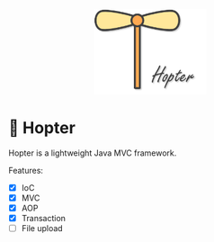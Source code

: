 

<div align="center">
    <img src="assets/hopter-logo.png" width="200"/>
</div>

# :tada: Hopter

Hopter is a lightweight Java MVC framework.

Features:

- [x] IoC
- [x] MVC
- [x] AOP
- [x] Transaction
- [ ] File upload